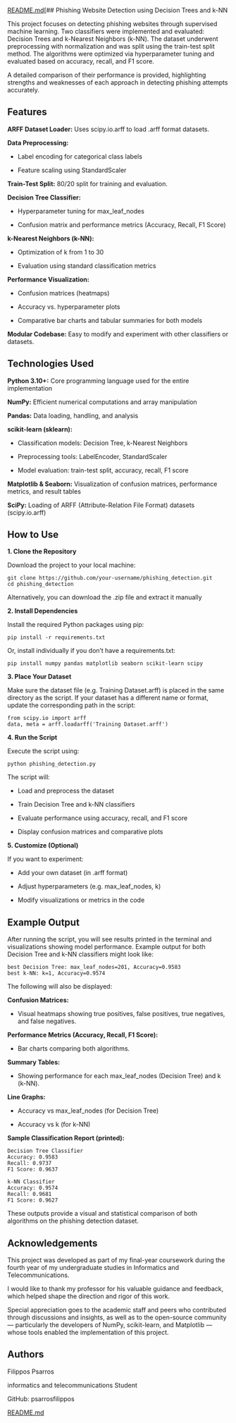 [README.md](https://github.com/user-attachments/files/21332404/README.md)[## Phishing Website Detection using Decision Trees and k-NN

This project focuses on detecting phishing websites through supervised machine learning. Two classifiers were implemented and evaluated: Decision Trees and k-Nearest Neighbors (k-NN). The dataset underwent preprocessing with normalization and was split using the train-test split method. The algorithms were optimized via hyperparameter tuning and evaluated based on accuracy, recall, and F1 score.

A detailed comparison of their performance is provided, highlighting strengths and weaknesses of each approach in detecting phishing attempts accurately.
## Features
**ARFF Dataset Loader:** Uses scipy.io.arff to load .arff format datasets.

**Data Preprocessing:**

- Label encoding for categorical class labels

- Feature scaling using StandardScaler

**Train-Test Split:** 80/20 split for training and evaluation.

**Decision Tree Classifier:**

- Hyperparameter tuning for max_leaf_nodes

- Confusion matrix and performance metrics (Accuracy, Recall, F1 Score)

**k-Nearest Neighbors (k-NN):**

- Optimization of k from 1 to 30

- Evaluation using standard classification metrics

**Performance Visualization:**

- Confusion matrices (heatmaps)

- Accuracy vs. hyperparameter plots

- Comparative bar charts and tabular summaries for both models

**Modular Codebase:** Easy to modify and experiment with other classifiers or datasets.

## Technologies Used

**Python 3.10+:** Core programming language used for the entire implementation

**NumPy:** Efficient numerical computations and array manipulation

**Pandas:** Data loading, handling, and analysis

**scikit-learn (sklearn):**

- Classification models: Decision Tree, k-Nearest Neighbors

- Preprocessing tools: LabelEncoder, StandardScaler

- Model evaluation: train-test split, accuracy, recall, F1 score

**Matplotlib & Seaborn:** Visualization of confusion matrices, performance metrics, and result tables

**SciPy:** Loading of ARFF (Attribute-Relation File Format) datasets (scipy.io.arff)
## How to Use

**1. Clone the Repository**

Download the project to your local machine:

    git clone https://github.com/your-username/phishing_detection.git
    cd phishing_detection

Alternatively, you can download the .zip file and extract it manually

**2. Install Dependencies**

Install the required Python packages using pip:

    pip install -r requirements.txt

Or, install individually if you don’t have a requirements.txt:

    pip install numpy pandas matplotlib seaborn scikit-learn scipy

**3. Place Your Dataset**

Make sure the dataset file (e.g. Training Dataset.arff) is placed in the same directory as the script.
If your dataset has a different name or format, update the corresponding path in the script:

    from scipy.io import arff
    data, meta = arff.loadarff('Training Dataset.arff')

**4. Run the Script**

Execute the script using:

    python phishing_detection.py

The script will:

- Load and preprocess the dataset

- Train Decision Tree and k-NN classifiers

- Evaluate performance using accuracy, recall, and F1 score

- Display confusion matrices and comparative plots

**5. Customize (Optional)**

If you want to experiment:

- Add your own dataset (in .arff format)

- Adjust hyperparameters (e.g. max_leaf_nodes, k)

- Modify visualizations or metrics in the code






## Example Output

After running the script, you will see results printed in the terminal and visualizations showing model performance. Example output for both Decision Tree and k-NN classifiers might look like:

    best Decision Tree: max_leaf_nodes=201, Accuracy=0.9583
    best k-NN: k=1, Accuracy=0.9574

The following will also be displayed:

**Confusion Matrices:**

- Visual heatmaps showing true positives, false positives, true negatives, and false negatives.

**Performance Metrics (Accuracy, Recall, F1 Score):**

- Bar charts comparing both algorithms.

**Summary Tables:**

- Showing performance for each max_leaf_nodes (Decision Tree) and k (k-NN).

**Line Graphs:**

- Accuracy vs max_leaf_nodes (for Decision Tree)

- Accuracy vs k (for k-NN)

**Sample Classification Report (printed):**

    Decision Tree Classifier
    Accuracy: 0.9583
    Recall: 0.9737
    F1 Score: 0.9637

    k-NN Classifier
    Accuracy: 0.9574
    Recall: 0.9681
    F1 Score: 0.9627

These outputs provide a visual and statistical comparison of both algorithms on the phishing detection dataset.

## Acknowledgements

This project was developed as part of my final-year coursework during the fourth year of my undergraduate studies in Informatics and Telecommunications.

I would like to thank my professor for his valuable guidance and feedback, which helped shape the direction and rigor of this work.

Special appreciation goes to the academic staff and peers who contributed through discussions and insights, as well as to the open-source community — particularly the developers of NumPy, scikit-learn, and Matplotlib — whose tools enabled the implementation of this project.



## Authors

Filippos Psarros

informatics and telecommunications Student

GitHub: psarrosfilippos

[README.md](https://github.com/user-attachments/files/21316570/README.md)
